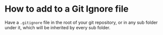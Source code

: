 ﻿# How to add to a Git Ignore file

Have a `.gitignore` file in the root of your git repository, or in any sub folder under it, which will be inherited by every sub folder.
